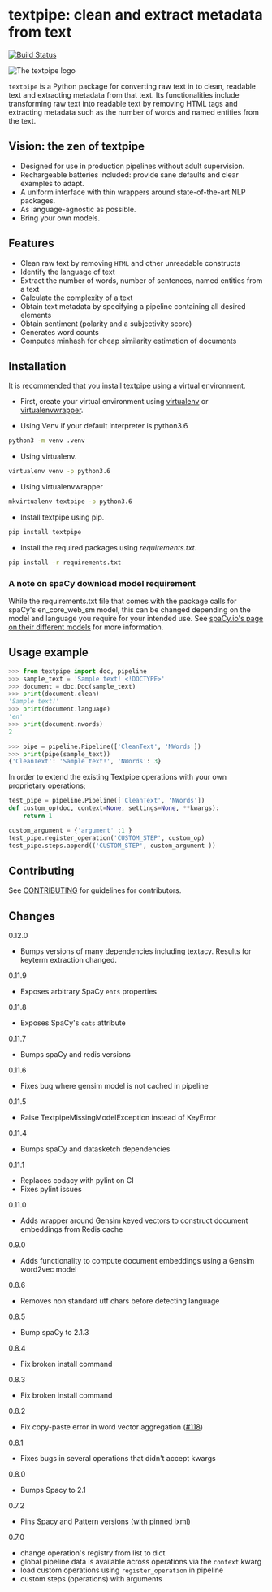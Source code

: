 # textpipe: clean and extract metadata from text

[![Build Status](https://travis-ci.com/textpipe/textpipe.svg?branch=master)](https://travis-ci.com/textpipe/textpipe)

![The textpipe logo](https://avatars3.githubusercontent.com/u/40492530?s=400&u=c65c2c8274cbdcd05b1942d1963d7aa2800e6d7f&v=4)

`textpipe` is a Python package for converting raw text in to clean, readable text and
extracting metadata from that text. Its functionalities include transforming
raw text into readable text by removing HTML tags and extracting
metadata such as the number of words and named entities from the text.

## Vision: the zen of textpipe

- Designed for use in production pipelines without adult supervision.
- Rechargeable batteries included: provide sane defaults and clear examples to adapt.
- A uniform interface with thin wrappers around state-of-the-art NLP packages.
- As language-agnostic as possible.
- Bring your own models.

## Features

- Clean raw text by removing `HTML` and other unreadable constructs
- Identify the language of text
- Extract the number of words, number of sentences, named entities from a text
- Calculate the complexity of a text
- Obtain text metadata by specifying a pipeline containing all desired elements
- Obtain sentiment (polarity and a subjectivity score)
- Generates word counts
- Computes minhash for cheap similarity estimation of documents

## Installation

It is recommended that you install textpipe using a virtual environment.

- First, create your virtual environment using [virtualenv](https://virtualenv.pypa.io/en/stable/) or [virtualenvwrapper](https://virtualenvwrapper.readthedocs.io/en/latest/).

- Using Venv if your default interpreter is python3.6

```bash
python3 -m venv .venv
```

- Using virtualenv.

```bash
virtualenv venv -p python3.6
```

- Using virtualenvwrapper

```bash
mkvirtualenv textpipe -p python3.6
```

- Install textpipe using pip.

```bash
pip install textpipe
```

- Install the required packages using *requirements.txt*.

```bash
pip install -r requirements.txt
```

### A note on spaCy download model requirement

While the requirements.txt file that comes with the package calls for spaCy's en_core_web_sm model, this can be changed depending on the model and language you require for your intended use. See [spaCy.io's page on their different models](https://spacy.io/usage/models) for more information.

## Usage example

```python
>>> from textpipe import doc, pipeline
>>> sample_text = 'Sample text! <!DOCTYPE>'
>>> document = doc.Doc(sample_text)
>>> print(document.clean)
'Sample text!'
>>> print(document.language)
'en'
>>> print(document.nwords)
2

>>> pipe = pipeline.Pipeline(['CleanText', 'NWords'])
>>> print(pipe(sample_text))
{'CleanText': 'Sample text!', 'NWords': 3}
```

In order to extend the existing Textpipe operations with your own proprietary operations;

```python
test_pipe = pipeline.Pipeline(['CleanText', 'NWords'])
def custom_op(doc, context=None, settings=None, **kwargs):
    return 1

custom_argument = {'argument' :1 }
test_pipe.register_operation('CUSTOM_STEP', custom_op)
test_pipe.steps.append(('CUSTOM_STEP', custom_argument ))

```

## Contributing

See [CONTRIBUTING](CONTRIBUTING.md) for guidelines for contributors.

## Changes

0.12.0

- Bumps versions of many dependencies including textacy. Results for keyterm extraction changed.

0.11.9

- Exposes arbitrary SpaCy `ents` properties

0.11.8

- Exposes SpaCy's `cats` attribute

0.11.7

- Bumps spaCy and redis versions

0.11.6

- Fixes bug where gensim model is not cached in pipeline

0.11.5

- Raise TextpipeMissingModelException instead of KeyError

0.11.4

- Bumps spaCy and datasketch dependencies

0.11.1

- Replaces codacy with pylint on CI
- Fixes pylint issues

0.11.0

- Adds wrapper around Gensim keyed vectors to construct document embeddings from Redis cache

0.9.0

- Adds functionality to compute document embeddings using a Gensim word2vec model

0.8.6

- Removes non standard utf chars before detecting language

0.8.5

- Bump spaCy to 2.1.3

0.8.4

- Fix broken install command

0.8.3

- Fix broken install command

0.8.2

- Fix copy-paste error in word vector aggregation ([#118](https://github.com/textpipe/textpipe/issues/118))

0.8.1

- Fixes bugs in several operations that didn't accept kwargs

0.8.0

- Bumps Spacy to 2.1

0.7.2

- Pins Spacy and Pattern versions (with pinned lxml)

0.7.0

- change operation's registry from list to dict
- global pipeline data is available across operations via the `context` kwarg
- load custom operations using `register_operation` in pipeline
- custom steps (operations) with arguments
